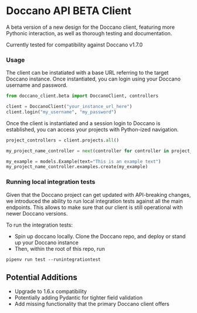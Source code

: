# Doccano API BETA Client

A beta version of a new design for the Doccano client, featuring more Pythonic interaction, as well as thorough testing and documentation.

Currently tested for compatibility against Doccano v1.7.0

### Usage

The client can be instatiated with a base URL referring to the target Doccano instance. Once instantiated, you can login using your Doccano username and password.

```python
from doccano_client.beta import DoccanoClient, controllers

client = DoccanoClient("your_instance_url_here")
client.login("my_username", "my_password")
```

Once the client is instantiated and a session login to Doccano is established, you can access your projects with Python-ized navigation.

```python
project_controllers = client.projects.all()

my_project_name_controller = next(controller for controller in project_controllers if controller.project.name == "My Project Name")

my_example = models.Example(text="This is an example text")
my_project_name_controller.examples.create(my_example)

```

### Running local integration tests
Given that the Doccano project can get updated with API-breaking changes, we introduced the ability to run local integration tests against all the main endpoints.
This allows to make sure that our client is still operational with newer Doccano versions.

To run the integration tests:
- Spin up doccano locally. Clone the Doccano repo, and deploy or stand up your Doccano instance
- Then, within the root of this repo, run
```shell
pipenv run test --runintegrationtest
```

## Potential Additions

- Upgrade to 1.6.x compatibility
- Potentially adding Pydantic for tighter field validation
- Add missing functionality that the primary Doccano client offers
